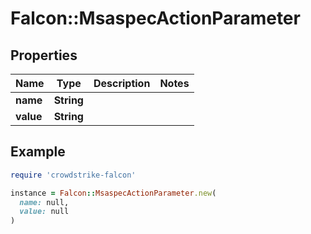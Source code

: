 # Falcon::MsaspecActionParameter

## Properties

| Name | Type | Description | Notes |
| ---- | ---- | ----------- | ----- |
| **name** | **String** |  |  |
| **value** | **String** |  |  |

## Example

```ruby
require 'crowdstrike-falcon'

instance = Falcon::MsaspecActionParameter.new(
  name: null,
  value: null
)
```

